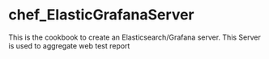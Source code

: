 # chef_ElasticGrafanaServer
This is the cookbook to create an Elasticsearch/Grafana server.
This Server is used to aggregate web test report 

